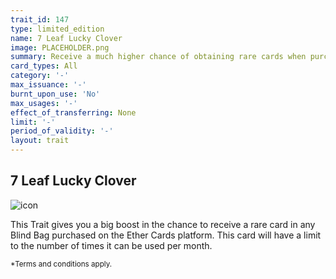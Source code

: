 ```yaml
---
trait_id: 147
type: limited_edition
name: 7 Leaf Lucky Clover
image: PLACEHOLDER.png
summary: Receive a much higher chance of obtaining rare cards when purchasing Blind Bags
card_types: All
category: '-'
max_issuance: '-'
burnt_upon_use: 'No'
max_usages: '-'
effect_of_transferring: None
limit: '-'
period_of_validity: '-'
layout: trait
---
```


## 7 Leaf Lucky Clover

![icon](/assets/images/trait-icons/{{page.image}})

This Trait gives you a big boost in the chance to receive a rare card in any Blind Bag purchased on the Ether Cards platform. This card will have a limit to the number of times it can be used per month.

<small>*Terms and conditions apply.</small>

